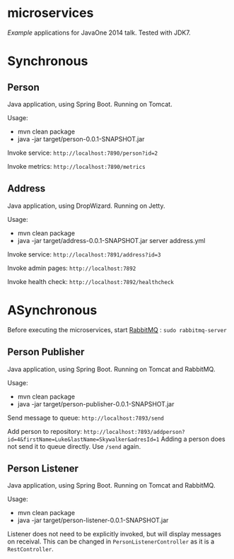microservices
=============

*Example* applications for JavaOne 2014 talk.
Tested with JDK7.

# Synchronous
## Person
Java application, using Spring Boot. Running on Tomcat.

Usage:
* mvn clean package
* java -jar target/person-0.0.1-SNAPSHOT.jar

Invoke service:
`http://localhost:7890/person?id=2`

Invoke metrics:
`http://localhost:7890/metrics`

## Address
Java application, using DropWizard. Running on Jetty.

Usage:
* mvn clean package
* java -jar target/address-0.0.1-SNAPSHOT.jar server address.yml

Invoke service:
`http://localhost:7891/address?id=3`

Invoke admin pages:
`http://localhost:7892`

Invoke health check:
`http://localhost:7892/healthcheck`

# ASynchronous
Before executing the microservices, start [RabbitMQ](http://www.rabbitmq.com/download.html) :
`sudo rabbitmq-server`

## Person Publisher
Java application, using Spring Boot. Running on Tomcat and RabbitMQ.

Usage:
* mvn clean package
* java -jar target/person-publisher-0.0.1-SNAPSHOT.jar

Send message to queue:
`http://localhost:7893/send`

Add person to repository:
`http://localhost:7893/addperson?id=4&firstName=Luke&lastName=Skywalker&adresId=1`
Adding a person does not send it to queue directly. Use `/send` again.

## Person Listener
Java application, using Spring Boot. Running on Tomcat and RabbitMQ.

Usage:
* mvn clean package
* java -jar target/person-listener-0.0.1-SNAPSHOT.jar

Listener does not need to be explicitly invoked, but will display messages on receival. This can be changed in `PersonListenerController` as it is a `RestController`.

